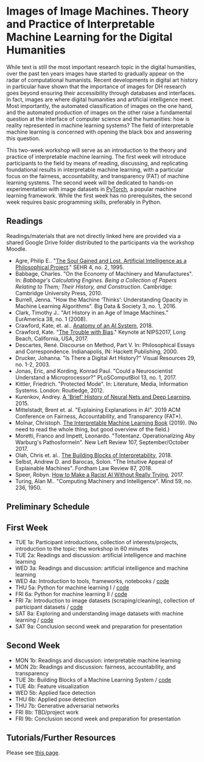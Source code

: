 # Images of Image Machines. Theory and Practice of Interpretable Machine Learning for the Digital Humanities

While text is still the most important research topic in the digital humanities, over the past ten years images have started to gradually appear on the radar of computational humanists. Recent developments in digital art history in particular have shown that the importance of images for DH research goes beyond ensuring their accessibility through databases and interfaces. In fact, images are where digital humanities and artificial intelligence meet. Most importantly, the automated classification of images on the one hand, and the automated production of images on the other raise a fundamental question at the interface of computer science and the humanities: how is reality represented in machine learning systems? The field of interpretable machine learning is concerned with opening the black box and answering this question.

This two-week workshop will serve as an introduction to the theory and practice of interpretable machine learning. The first week will introduce participants to the field by means of reading, discussing, and replicating foundational results in interpretable machine learning, with a particular focus on the fairness, accountability, and transparency (FAT) of machine learning systems. The second week will be dedicated to hands-on experimentation with image datasets in [PyTorch](https://pytorch.org/), a popular machine learning framework. While the first week has no prerequisites, the second week requires basic programming skills, preferably in Python. 

## Readings

Readings/materials that are not directly linked here are provided via a shared Google Drive folder distributed to the participants via the workshop Moodle.

- Agre, Philip E.. "[The Soul Gained and Lost. Artificial Intelligence as a Philosophical Project](https://web.stanford.edu/group/SHR/4-2/text/agre.html)." SEHR 4, no. 2, 1995.
- Babbage, Charles. "On the Economy of Machinery and Manufactures". In: *Babbage's Calculating Engines. Being a Collection of Papers Relating to Them; Their History, and Construction*. Cambridge: Cambridge University Press, 2010.
- Burrell, Jenna. "How the Machine ‘Thinks’: Understanding Opacity in Machine Learning Algorithms". Big Data & Society 3, no. 1, 2016.
- Clark, Timothy J.. "Art History in an Age of Image Machines." EurAmerica 38, no. 1 (2008).
- Crawford, Kate, et. al.. [Anatomy of an AI System]( https://anatomyof.ai), 2018.
- Crawford, Kate. "[The Trouble with Bias](https://www.youtube.com/watch?v=fMym_BKWQzk&t=698s)." Keynote at NIPS2017, Long Beach, California, USA, 2017.
- Descartes, René. Discourse on Method, Part V. In: Philosophical Essays and Correspondence. Indianapolis, IN: Hackett Publishing, 2000.
- Drucker, Johanna. "Is There a Digital Art History?" Visual Resources 29, no. 1-2, 2003.
- Jonas, Eric, and Kording, Konrad Paul. "Could a Neuroscientist Understand a Microprocessor?" PLoSComputBiol 13, no. 1, 2017.
- Kittler, Friedrich. "Protected Mode". In: Literature, Media, Information Systems. London: Routledge, 2012.
- Kurenkov, Andrey. [A 'Brief' History of Neural Nets and Deep Learning](http://www.andreykurenkov.com/writing/ai/a-brief-history-of-neural-nets-and-deep-learning/), 2015.
- Mittelstadt, Brent  et. al. "Explaining Explanations in AI". 2019 ACM Conference on Fairness, Accountability, and Transparency (FAT*).
- Molnar, Christoph. [The Interpretable Machine Learning Book](https://christophm.github.io/interpretable-ml-book/) (2019). (No need to read the whole thing, but good overview of the field.)
- Moretti, Franco and Impett, Leonardo. "Totentanz. Operationalizing Aby Warburg's Pathosformeln". New Left Review 107, September/October 2017.
- Olah, Chris et. al.. [The Building Blocks of Interpretability](https://distill.pub/2018/building-blocks/), 2018.
- Selbst, Andrew D. and Barocas, Solon. "The Intuitive Appeal of Explainable Machines". Fordham Law Review 87, 2018.
- Speer, Robyn. [How to Make a Racist AI Without Really Trying](https://blog.conceptnet.io/posts/2017/how-to-make-a-racist-ai-without-really-trying/), 2017.
- Turing, Alan M.. "Computing Machinery and Intelligence". Mind 59, no. 236, 1950.

## Preliminary Schedule

## First Week

- TUE 1a: Participant introductions, collection of interests/projects, introduction to the topic: the workshop in 60 minutes
- TUE 2a: Readings and discussion: artificial intelligence and machine learning
- WED 3a: Readings and discussion: artificial intelligence and machine learning
- WED 4a: Introduction to tools, frameworks, notebooks / [code](https://github.com/zentralwerkstatt/esu2019/blob/master/A4_Setup.ipynb)
- THU 5a: Python for machine learning I / [code](https://github.com/zentralwerkstatt/esu2019/blob/master/A5_Python_1.ipynb)
- FRI 6a: Python for machine learning II  / [code](https://github.com/zentralwerkstatt/esu2019/blob/master/A6_Python_2.ipynb)
- FRI 7a:  Introduction to image datasets (scraping/cleaning), collection of participant datasets  / [code](https://github.com/zentralwerkstatt/esu2019/blob/master/A7_Dataset_Collection.ipynb)
- SAT 8a: Exploring and understanding image datasets with machine learning  / [code](https://github.com/zentralwerkstatt/esu2019/blob/master/A8_Dataset_Exploration.ipynb)
- SAT 9a: Conclusion second week and preparation for presentation

## Second Week

- MON 1b: Readings and discussion: interpretable machine learning
- MON 2b: Readings and discussion: fairness, accountability, and transparency
- TUE 3b: Building Blocks of a Machine Learning System  / [code](https://github.com/zentralwerkstatt/esu2019/blob/master/B3_MNIST.ipynb)
- TUE 4b: Feature visualization
- WED 5b: Applied face detection
- THU 6b: Applied pose detection
- THU 7b: Generative adversarial networks
- FRI 8b: TBD/project work
- FRI 9b: Conclusion second week and preparation for presentation

## Tutorials/Further Resources

Please see [this page](https://github.com/zentralwerkstatt/teaching/blob/master/more.md).








